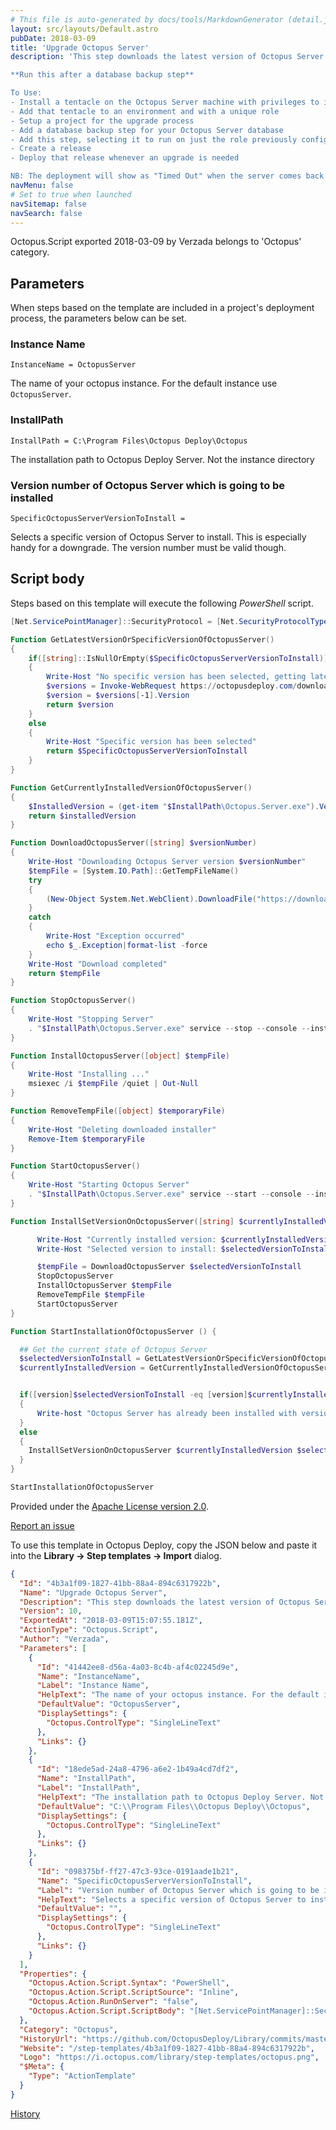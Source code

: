 ```yaml
---
# This file is auto-generated by docs/tools/MarkdownGenerator (detail.js)
layout: src/layouts/Default.astro
pubDate: 2018-03-09
title: 'Upgrade Octopus Server'
description: 'This step downloads the latest version of Octopus Server and upgrades an existing instance. Run this step on a tentacle that has privileges to install software and start/stop services on the target server.

**Run this after a database backup step**

To Use:
- Install a tentacle on the Octopus Server machine with privileges to install software and start/stop services
- Add that tentacle to an environment and with a unique role
- Setup a project for the upgrade process
- Add a database backup step for your Octopus Server database
- Add this step, selecting it to run on just the role previously configured
- Create a release
- Deploy that release whenever an upgrade is needed

NB: The deployment will show as "Timed Out" when the server comes back online'
navMenu: false
# Set to true when launched
navSitemap: false
navSearch: false
---
```


Octopus.Script exported 2018-03-09 by Verzada belongs to 'Octopus' category.

## Parameters

When steps based on the template are included in a project's deployment process, the parameters below can be set.


<div class="param">

### Instance Name

`InstanceName = OctopusServer`

The name of your octopus instance. For the default instance use `OctopusServer`.

</div>
        
<div class="param">

### InstallPath

`InstallPath = C:\Program Files\Octopus Deploy\Octopus`

The installation path to Octopus Deploy Server. Not the instance directory

</div>
        
<div class="param">

### Version number of Octopus Server which is going to be installed

`SpecificOctopusServerVersionToInstall = `

Selects a specific version of Octopus Server to install. This is especially handy for a downgrade. The version number must be valid though.

</div>
        

## Script body

Steps based on this template will execute the following *PowerShell* script.

```powershell
[Net.ServicePointManager]::SecurityProtocol = [Net.SecurityProtocolType]::Tls12

Function GetLatestVersionOrSpecificVersionOfOctopusServer() 
{
    if([string]::IsNullOrEmpty($SpecificOctopusServerVersionToInstall))
    {
        Write-Host "No specific version has been selected, getting latest version from octopusdeploy.com"
        $versions = Invoke-WebRequest https://octopusdeploy.com/download/upgrade/v3 -UseBasicParsing | ConvertFrom-Json
        $version = $versions[-1].Version
        return $version
    }
    else 
    {
    	Write-Host "Specific version has been selected"
        return $SpecificOctopusServerVersionToInstall
    }
}

Function GetCurrentlyInstalledVersionOfOctopusServer() 
{
    $InstalledVersion = (get-item "$InstallPath\Octopus.Server.exe").VersionInfo.fileversion
    return $installedVersion
}

Function DownloadOctopusServer([string] $versionNumber) 
{ 
    Write-Host "Downloading Octopus Server version $versionNumber"
    $tempFile = [System.IO.Path]::GetTempFileName()
  	try
    {
        (New-Object System.Net.WebClient).DownloadFile("https://download.octopusdeploy.com/octopus/Octopus.$versionNumber-x64.msi", $tempFile)
    }
    catch
    {
        Write-Host "Exception occurred"
        echo $_.Exception|format-list -force
    }
    Write-Host "Download completed"
    return $tempFile
}

Function StopOctopusServer() 
{
    Write-Host "Stopping Server"
    . "$InstallPath\Octopus.Server.exe" service --stop --console --instance $InstanceName
}

Function InstallOctopusServer([object] $tempFile)
{
    Write-Host "Installing ..."
    msiexec /i $tempFile /quiet | Out-Null
}

Function RemoveTempFile([object] $temporaryFile)
{   
    Write-Host "Deleting downloaded installer"
    Remove-Item $temporaryFile
}

Function StartOctopusServer()
{
    Write-Host "Starting Octopus Server"
    . "$InstallPath\Octopus.Server.exe" service --start --console --instance $InstanceName
}

Function InstallSetVersionOnOctopusServer([string] $currentlyInstalledVersion, [string] $selectedVersionToInstall){

      Write-Host "Currently installed version: $currentlyInstalledVersion"
      Write-Host "Selected version to install: $selectedVersionToInstall" 

      $tempFile = DownloadOctopusServer $selectedVersionToInstall
      StopOctopusServer
      InstallOctopusServer $tempFile
      RemoveTempFile $tempFile
      StartOctopusServer
}

Function StartInstallationOfOctopusServer () {

  ## Get the current state of Octopus Server
  $selectedVersionToInstall = GetLatestVersionOrSpecificVersionOfOctopusServer 
  $currentlyInstalledVersion = GetCurrentlyInstalledVersionOfOctopusServer


  if([version]$selectedVersionToInstall -eq [version]$currentlyInstalledVersion)
  {
      Write-host "Octopus Server has already been installed with version $currentlyInstalledVersion"   
  }
  else  
  {
    InstallSetVersionOnOctopusServer $currentlyInstalledVersion $selectedVersionToInstall
  }
}

StartInstallationOfOctopusServer
```

Provided under the [Apache License version 2.0](https://github.com/OctopusDeploy/Library/blob/master/LICENSE.txt).

[Report an issue](https://github.com/OctopusDeploy/Library/issues/new?assignees=&labels=&projects=&template=bug-report.yml&title=Issue%20with%20Upgrade%20Octopus%20Server&step-template=Upgrade%20Octopus%20Server)

<div class="get-json">

To use this template in Octopus Deploy, copy the JSON below and paste it into the **Library → Step templates → Import** dialog.

```json
{
  "Id": "4b3a1f09-1827-41bb-88a4-894c6317922b",
  "Name": "Upgrade Octopus Server",
  "Description": "This step downloads the latest version of Octopus Server and upgrades an existing instance. Run this step on a tentacle that has privileges to install software and start/stop services on the target server.\n\n**Run this after a database backup step**\n\nTo Use:\n- Install a tentacle on the Octopus Server machine with privileges to install software and start/stop services\n- Add that tentacle to an environment and with a unique role\n- Setup a project for the upgrade process\n- Add a database backup step for your Octopus Server database\n- Add this step, selecting it to run on just the role previously configured\n- Create a release\n- Deploy that release whenever an upgrade is needed\n\nNB: The deployment will show as \"Timed Out\" when the server comes back online",
  "Version": 10,
  "ExportedAt": "2018-03-09T15:07:55.181Z",
  "ActionType": "Octopus.Script",
  "Author": "Verzada",
  "Parameters": [
    {
      "Id": "41442ee8-d56a-4a03-8c4b-af4c02245d9e",
      "Name": "InstanceName",
      "Label": "Instance Name",
      "HelpText": "The name of your octopus instance. For the default instance use `OctopusServer`.",
      "DefaultValue": "OctopusServer",
      "DisplaySettings": {
        "Octopus.ControlType": "SingleLineText"
      },
      "Links": {}
    },
    {
      "Id": "18ede5ad-24a8-4796-a6e2-1b49a4cd7df2",
      "Name": "InstallPath",
      "Label": "InstallPath",
      "HelpText": "The installation path to Octopus Deploy Server. Not the instance directory",
      "DefaultValue": "C:\\Program Files\\Octopus Deploy\\Octopus",
      "DisplaySettings": {
        "Octopus.ControlType": "SingleLineText"
      },
      "Links": {}
    },
    {
      "Id": "098375bf-ff27-47c3-93ce-0191aade1b21",
      "Name": "SpecificOctopusServerVersionToInstall",
      "Label": "Version number of Octopus Server which is going to be installed",
      "HelpText": "Selects a specific version of Octopus Server to install. This is especially handy for a downgrade. The version number must be valid though.",
      "DefaultValue": "",
      "DisplaySettings": {
        "Octopus.ControlType": "SingleLineText"
      },
      "Links": {}
    }
  ],
  "Properties": {
    "Octopus.Action.Script.Syntax": "PowerShell",
    "Octopus.Action.Script.ScriptSource": "Inline",
    "Octopus.Action.RunOnServer": "false",
    "Octopus.Action.Script.ScriptBody": "[Net.ServicePointManager]::SecurityProtocol = [Net.SecurityProtocolType]::Tls12\n\nFunction GetLatestVersionOrSpecificVersionOfOctopusServer() \n{\n    if([string]::IsNullOrEmpty($SpecificOctopusServerVersionToInstall))\n    {\n        Write-Host \"No specific version has been selected, getting latest version from octopusdeploy.com\"\n        $versions = Invoke-WebRequest https://octopusdeploy.com/download/upgrade/v3 -UseBasicParsing | ConvertFrom-Json\n        $version = $versions[-1].Version\n        return $version\n    }\n    else \n    {\n    \tWrite-Host \"Specific version has been selected\"\n        return $SpecificOctopusServerVersionToInstall\n    }\n}\n\nFunction GetCurrentlyInstalledVersionOfOctopusServer() \n{\n    $InstalledVersion = (get-item \"$InstallPath\\Octopus.Server.exe\").VersionInfo.fileversion\n    return $installedVersion\n}\n\nFunction DownloadOctopusServer([string] $versionNumber) \n{ \n    Write-Host \"Downloading Octopus Server version $versionNumber\"\n    $tempFile = [System.IO.Path]::GetTempFileName()\n  \ttry\n    {\n        (New-Object System.Net.WebClient).DownloadFile(\"https://download.octopusdeploy.com/octopus/Octopus.$versionNumber-x64.msi\", $tempFile)\n    }\n    catch\n    {\n        Write-Host \"Exception occurred\"\n        echo $_.Exception|format-list -force\n    }\n    Write-Host \"Download completed\"\n    return $tempFile\n}\n\nFunction StopOctopusServer() \n{\n    Write-Host \"Stopping Server\"\n    . \"$InstallPath\\Octopus.Server.exe\" service --stop --console --instance $InstanceName\n}\n\nFunction InstallOctopusServer([object] $tempFile)\n{\n    Write-Host \"Installing ...\"\n    msiexec /i $tempFile /quiet | Out-Null\n}\n\nFunction RemoveTempFile([object] $temporaryFile)\n{   \n    Write-Host \"Deleting downloaded installer\"\n    Remove-Item $temporaryFile\n}\n\nFunction StartOctopusServer()\n{\n    Write-Host \"Starting Octopus Server\"\n    . \"$InstallPath\\Octopus.Server.exe\" service --start --console --instance $InstanceName\n}\n\nFunction InstallSetVersionOnOctopusServer([string] $currentlyInstalledVersion, [string] $selectedVersionToInstall){\n\n      Write-Host \"Currently installed version: $currentlyInstalledVersion\"\n      Write-Host \"Selected version to install: $selectedVersionToInstall\" \n\n      $tempFile = DownloadOctopusServer $selectedVersionToInstall\n      StopOctopusServer\n      InstallOctopusServer $tempFile\n      RemoveTempFile $tempFile\n      StartOctopusServer\n}\n\nFunction StartInstallationOfOctopusServer () {\n\n  ## Get the current state of Octopus Server\n  $selectedVersionToInstall = GetLatestVersionOrSpecificVersionOfOctopusServer \n  $currentlyInstalledVersion = GetCurrentlyInstalledVersionOfOctopusServer\n\n\n  if([version]$selectedVersionToInstall -eq [version]$currentlyInstalledVersion)\n  {\n      Write-host \"Octopus Server has already been installed with version $currentlyInstalledVersion\"   \n  }\n  else  \n  {\n    InstallSetVersionOnOctopusServer $currentlyInstalledVersion $selectedVersionToInstall\n  }\n}\n\nStartInstallationOfOctopusServer"
  },
  "Category": "Octopus",
  "HistoryUrl": "https://github.com/OctopusDeploy/Library/commits/master/step-templates//opt/buildagent/work/75443764cd38076d/step-templates/upgrade-octopus-server.json",
  "Website": "/step-templates/4b3a1f09-1827-41bb-88a4-894c6317922b",
  "Logo": "https://i.octopus.com/library/step-templates/octopus.png",
  "$Meta": {
    "Type": "ActionTemplate"
  }
}
```

[History](https://github.com/OctopusDeploy/Library/commits/master/step-templates/https://github.com/OctopusDeploy/Library/commits/master/step-templates//opt/buildagent/work/75443764cd38076d/step-templates/upgrade-octopus-server.json)

</div>
